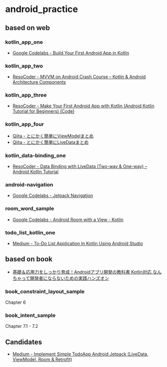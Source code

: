 # android_practice

## based on web

### kotlin_app_one

- [Google Codelabs - Build Your First Android App in Kotlin](https://codelabs.developers.google.com/codelabs/build-your-first-android-app-kotlin)

### kotlin_app_two

- [ResoCoder - MVVM on Android Crash Course – Kotlin & Android Architecture Components](https://resocoder.com/2018/09/07/mvvm-on-android-crash-course-kotlin-android-architecture-components/)

### kotlin_app_three

- [ResoCoder - Make Your First Android App with Kotlin (Android Kotlin Tutorial for Beginners) (Code)](https://resocoder.com/2017/11/17/make-your-first-android-app-with-kotlin-android-developer-tutorial-for-beginners-code/)

### kotlin_app_four

- [Qiita - とにかく簡単にViewModelまとめ](https://qiita.com/KIRIN3qiita/items/7d833e2c010c0b2c02d9)
- [Qiita - とにかく簡単にLiveDataまとめ](https://qiita.com/KIRIN3qiita/items/6f5c467a8abc7b89cbe7)

### kotlin_data-binding_one

- [ResoCoder - Data Binding with LiveData (Two-way & One-way) – Android Kotlin Tutorial](https://resocoder.com/2018/09/21/data-binding-with-livedata-two-way-one-way-android-kotlin-tutorial/)

### android-navigation

- [Google Codelabs - Jetpack Navigation](https://codelabs.developers.google.com/codelabs/android-navigation/index.html)

### room_word_sample

- [Google Codelabs - Android Room with a View - Kotlin](https://codelabs.developers.google.com/codelabs/android-room-with-a-view-kotlin/index.html)

### todo_list_kotlin_one

- [Medium - To-Do List Application In Kotlin Using Android Studio](https://medium.com/@tanunprabhu95/to-do-list-application-using-kotlin-using-android-studio-546e74ac75aa)


## based on book

- [基礎＆応用力をしっかり育成！Androidアプリ開発の教科書 Kotlin対応 なんちゃって開発者にならないための実践ハンズオン](https://www.shoeisha.co.jp/book/detail/9784798160443)

### book_constraint_layout_sample

Chapter 6

### book_intent_sample

Chapter 7.1 - 7.2

## Candidates

- [Medium - Implement Simple TodoApp Android Jetpack (LiveData, ViewModel, Room & Retrofit)](https://medium.com/@ashish.bande/not-boiling-the-ocean-livedata-viewmodel-room-retrofit-98af0b76c590)